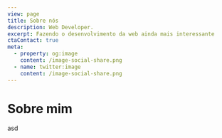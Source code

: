 ```yaml
---
view: page
title: Sobre nós
description: Web Developer.
excerpt: Fazendo o desenvolvimento da web ainda mais interessante
ctaContact: true
meta:
  - property: og:image
    content: /image-social-share.png
  - name: twitter:image
    content: /image-social-share.png
---
```


# Sobre mim

asd
